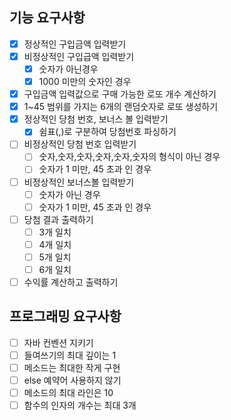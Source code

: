 ## 기능 요구사항

- [x] 정상적인 구입금액 입력받기
- [x] 비정상적인 구입급액 입력받기
    - [x] 숫자가 아닌경우
    - [x] 1000 미만의 숫자인 경우
- [x] 구입금액 입력값으로 구매 가능한 로또 개수 계산하기
- [x] 1~45 범위를 가지는 6개의 랜덤숫자로 로또 생성하기
- [x] 정상적인 당첨 번호, 보너스 볼 입력받기
    - [x] 쉼표(,)로 구분하여 당첨번호 파싱하기
- [ ] 비정상적인 당첨 번호 입력받기
    - [ ] 숫자,숫자,숫자,숫자,숫자,숫자의 형식이 아닌 경우
    - [ ] 숫자가 1 미만, 45 초과 인 경우
- [ ] 비정상적인 보너스볼 입력받기
    - [ ] 숫자가 아닌 경우
    - [ ] 숫자가 1 미만, 45 초과 인 경우
- [ ] 당첨 결과 출력하기
    - [ ] 3개 일치
    - [ ] 4개 일치
    - [ ] 5개 일치
    - [ ] 6개 일치
- [ ] 수익률 계산하고 출력하기

## 프로그래밍 요구사항

- [ ] 자바 컨벤션 지키기
- [ ] 들여쓰기의 최대 깊이는 1
- [ ] 메소드는 최대한 작게 구현
- [ ] else 예약어 사용하지 않기
- [ ] 메소드의 최대 라인은 10
- [ ] 함수의 인자의 개수는 최대 3개